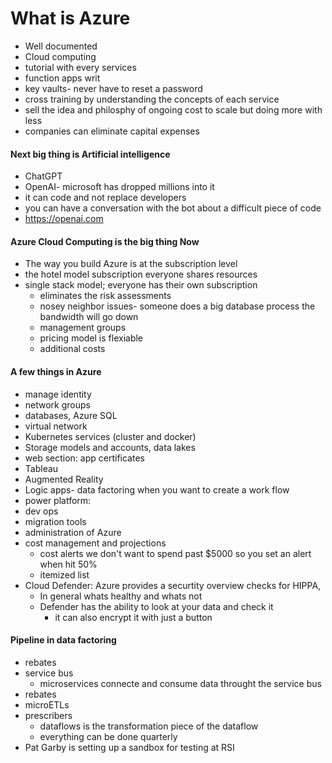 # What is Azure
- Well documented
- Cloud computing
- tutorial with every services
- function apps writ
- key vaults- never have to reset a password
- cross training by understanding the concepts of each service
- sell the idea and philosphy of ongoing cost to scale but doing more with less
- companies can eliminate capital expenses

#### Next big thing is Artificial intelligence 
- ChatGPT 
- OpenAI- microsoft has dropped millions into it
- it can code and not replace developers
- you can have a conversation with the bot about a difficult piece of code
- https://openai.com

#### Azure Cloud Computing is the big thing Now
- The way you build Azure is at the subscription level
- the hotel model subscription everyone shares resources
- single stack model; everyone has their own subscription
	- eliminates the risk assessments
	- nosey neighbor issues- someone does a big database process the bandwidth will go down
	- management groups 
	- pricing model is flexiable
	- additional costs

#### A few things in Azure
- manage identity 
- network groups
- databases, Azure SQL
- virtual network
- Kubernetes services (cluster and docker)
- Storage models and accounts, data lakes
- web section: app certificates 
-  Tableau
- Augmented Reality
- Logic apps- data factoring when you want to create a work flow
- power platform:
- dev ops
- migration tools
- administration of Azure
- cost management and projections
	- cost alerts we don't want to spend past $5000 so you set an alert when hit 50%
	- itemized list
- Cloud Defender: Azure provides a securtity overview checks for HIPPA, 
	- In general whats healthy and whats not
	- Defender has the ability to look at your data and check it 
		- it can also encrypt it with just a button
#### Pipeline in data factoring
- rebates
- service bus
	- microservices connecte and consume data throught the service bus
- rebates
- microETLs
- prescribers
	- dataflows is the transformation piece of the dataflow
	- everything can be done quarterly
- Pat Garby is setting up a sandbox for testing at RSI